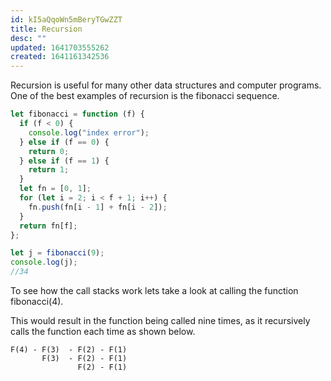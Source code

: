 ```yaml
---
id: kI5aQqoWn5mBeryTGwZZT
title: Recursion
desc: ""
updated: 1641703555262
created: 1641161342536
---
```


Recursion is useful for many other data structures and computer programs. One of the best examples of recursion is the fibonacci sequence.

```javascript
let fibonacci = function (f) {
  if (f < 0) {
    console.log("index error");
  } else if (f == 0) {
    return 0;
  } else if (f == 1) {
    return 1;
  }
  let fn = [0, 1];
  for (let i = 2; i < f + 1; i++) {
    fn.push(fn[i - 1] + fn[i - 2]);
  }
  return fn[f];
};

let j = fibonacci(9);
console.log(j);
//34
```

To see how the call stacks work lets take a look at calling the function fibonacci(4).

This would result in the function being called nine times, as it recursively calls the function each time as shown below.

```terminal
F(4) - F(3)  - F(2) - F(1)
       F(3)  - F(2) - F(1)
               F(2) - F(1)
```
